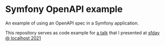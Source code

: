 # Symfony OpenAPI example
An example of using an OpenAPI spec in a Symfony application.

This repository serves as code example for [a talk](https://alessandrolai.dev/talks/2021-sfday-api-contracts-openapi-during-development/) that I presented at [sfday @ localhost 2021](https://2021.sfday.it)
